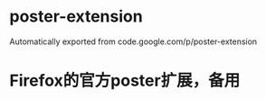 # poster-extension
Automatically exported from code.google.com/p/poster-extension

# Firefox的官方poster扩展，备用

